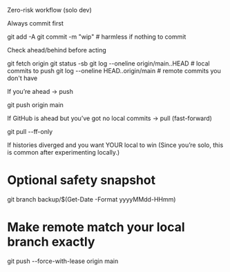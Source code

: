 Zero-risk workflow (solo dev)

Always commit first

git add -A
git commit -m "wip"   # harmless if nothing to commit

Check ahead/behind before acting

git fetch origin
git status -sb
git log --oneline origin/main..HEAD        # local commits to push
git log --oneline HEAD..origin/main        # remote commits you don't have

If you’re ahead → push

git push origin main

If GitHub is ahead but you’ve got no local commits → pull (fast-forward)

git pull --ff-only

If histories diverged and you want YOUR local to win
(Since you’re solo, this is common after experimenting locally.)

# Optional safety snapshot
git branch backup/$(Get-Date -Format yyyyMMdd-HHmm)

# Make remote match your local branch exactly
git push --force-with-lease origin main